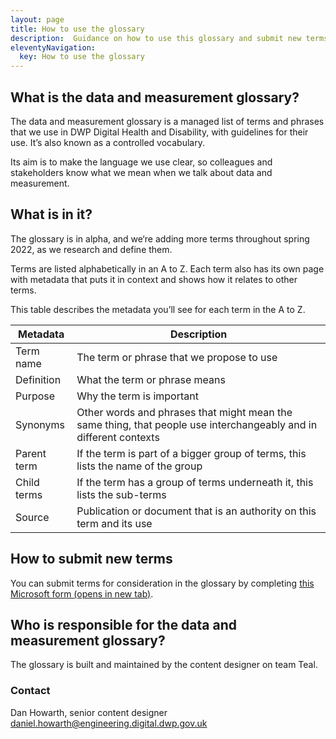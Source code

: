 ```yaml
---
layout: page
title: How to use the glossary
description:  Guidance on how to use this glossary and submit new terms.
eleventyNavigation:
  key: How to use the glossary
---
```


## What is the data and measurement glossary?

The data and measurement glossary is a managed list of terms and phrases that we use in DWP Digital Health and Disability, with guidelines for their use. It’s also known as a controlled vocabulary.

Its aim is to make the language we use clear, so colleagues and stakeholders know what we mean when we talk about data and measurement.

## What is in it?

The glossary is in alpha, and we‘re adding more terms throughout spring 2022, as we research and define them.

Terms are listed alphabetically in an A to Z. Each term also has its own page with metadata that puts it in context and shows how it relates to other terms.

This table describes the metadata you’ll see for each term in the A to Z.

| Metadata | Description |
| -------- | ----------- |
| Term name | The term or phrase that we propose to use |
| Definition | What the term or phrase means |
| Purpose | Why the term is important |
| Synonyms | Other words and phrases that might mean the same thing, that people use interchangeably and in different contexts |
| Parent term | If the term is part of a bigger group of terms, this lists the name of the group |
| Child terms | If the term has a group of terms underneath it, this lists the sub-terms |
| Source | Publication or document that is an authority on this term and its use |


## How to submit new terms

You can submit terms for consideration in the glossary by completing <a href="https://forms.office.com/Pages/ResponsePage.aspx?id=DpxP-knna0i8NIr6EGM3VnGGqao7aCRJpUj9ujjADTdUMjBZNjBFNEZCMjQ2TkhJMEhENk03QjZTTC4u" target="_blank" class="govuk-link">this Microsoft form (opens in new tab)</a>.


## Who is responsible for the data and measurement glossary?

The glossary is built and maintained by the content designer on team Teal. 

### Contact

Dan Howarth, senior content designer
[daniel.howarth@engineering.digital.dwp.gov.uk](mailto:daniel.howarth@engineering.digital.dwp.gov.uk)
